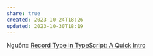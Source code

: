 ```yaml
---
share: true
created: 2023-10-24T18:26
updated: 2023-10-30T18:19
---
```

Nguồn:: [Record Type in TypeScript: A Quick Intro](https://dmitripavlutin.com/typescript-record/)
